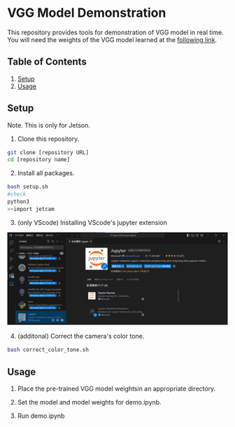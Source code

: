# VGG Model Demonstration

This repository provides tools for demonstration of VGG model in real time. You will need the weights of the VGG model learned at the [following link](https://github.com/ia-gu/jikken3_vision_recognition/tree/master).

## Table of Contents

1. [Setup](#setup)
2. [Usage](#usage)

## Setup 

Note. This is only for Jetson.


1. Clone this repository.

```bash
git clone [repository URL]
cd [repository name]
```

2. Install all packages.

```bash
bash setup.sh
#check
python3
>>import jetcam
```

3. (only VScode) Installing VScode's jupyter extension

    
![Alt text](image.png)

4. (additonal) Correct the camera's color tone.

```bash
bash correct_color_tone.sh
```

## Usage

1. Place the pre-trained VGG model weightsin an appropriate directory.


2. Set the model and model weights for demo.ipynb.
    
3. Run demo.ipynb



